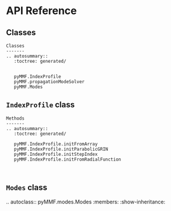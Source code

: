 # API Reference

## Classes

```eval_rst
Classes
-------
.. autosummary::
   :toctree: generated/
   

   pyMMF.IndexProfile
   pyMMF.propagationModeSolver
   pyMMF.Modes

```
## `IndexProfile` class

```eval_rst
Methods
-------
.. autosummary::
   :toctree: generated/
   
   pyMMF.IndexProfile.initFromArray
   pyMMF.IndexProfile.initParabolicGRIN
   pyMMF.IndexProfile.initStepIndex
   pyMMF.IndexProfile.initFromRadialFunction



```

## `Modes` class

.. autoclass:: pyMMF.modes.Modes
    :members:
    :show-inheritance:


